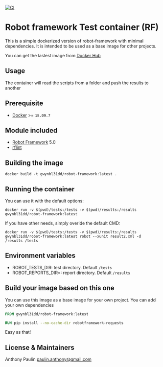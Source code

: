 [![CI](https://github.com/Gwynbl31dd/robotframework-docker/actions/workflows/docker-image.yml/badge.svg)](https://github.com/Gwynbl31dd/robotframework-docker/actions/workflows/docker-image.yml)


# Robot framework Test container (RF)

This is a simple dockerized version of robot-framework with minimal dependencies. It is intended to be used as a base image for other projects.

You can get the lastest image from [Docker Hub](https://hub.docker.com/r/gwynbl31dd/robot-framework)

## Usage

The container will read the scripts from a folder and push the results to another

## Prerequisite 

* [Docker](https://docs.docker.com/) >= `18.09.7`

## Module included

* [Robot Framework](https://github.com/robotframework/robotframework) 5.0
* [rflint](https://pypi.org/project/robotframework-lint/) 

## Building the image

```
docker build -t gwynbl31dd/robot-framework:latest .
```

## Running the container

You can use it with the default options:

```
docker run -v $(pwd)/tests:/tests -v $(pwd)/results:/results gwynbl31dd/robot-framework:latest
```

If you have other needs, simply overide the default CMD:

```
docker run -v $(pwd)/tests:/tests -v $(pwd)/results:/results gwynbl31dd/robot-framework:latest robot --xunit result2.xml -d /results /tests
```

## Environment variables

* ROBOT_TESTS_DIR: test directory. Default ``/tests``
* ROBOT_REPORTS_DIR=: report directory. Default ``/results``

## Build your image based on this one

You can use this image as a base image for your own project. You can add your own dependencies

```Dockerfile
FROM gwynbl31dd/robot-framework:latest

RUN pip install --no-cache-dir robotframework-requests
```

Easy as that!

## License & Maintainers

Anthony Paulin <paulin.anthony@gmail.com>